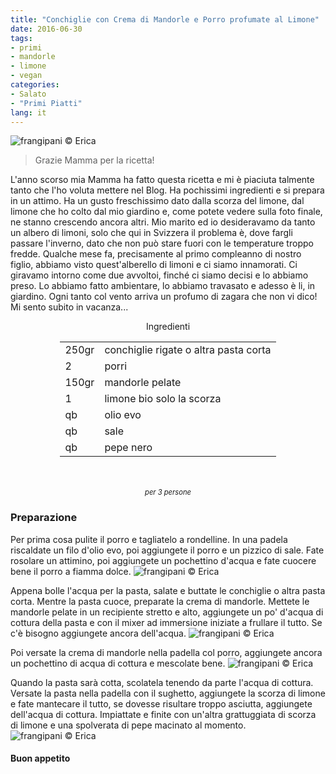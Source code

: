 ```yaml
---
title: "Conchiglie con Crema di Mandorle e Porro profumate al Limone"
date: 2016-06-30
tags:
- primi
- mandorle
- limone
- vegan
categories:
- Salato
- "Primi Piatti"
lang: it
---
```

![](header.jpg "frangipani © Erica")

> Grazie Mamma per la ricetta!

L'anno scorso mia Mamma ha fatto questa ricetta e mi è piaciuta talmente tanto che l'ho voluta mettere nel Blog. Ha pochissimi ingredienti e si prepara in un attimo. Ha un gusto freschissimo dato dalla scorza del limone, dal limone che ho colto dal mio giardino e, come potete vedere sulla foto finale, ne stanno crescendo ancora altri. Mio marito ed io desideravamo da tanto un albero di limoni, solo che qui in Svizzera il problema è, dove fargli passare l'inverno, dato che non può stare fuori con le temperature troppo fredde. Qualche mese fa, precisamente al primo compleanno di nostro figlio, abbiamo visto quest'alberello di limoni e ci siamo innamorati. Ci giravamo intorno come due avvoltoi, finché ci siamo decisi e lo abbiamo preso. Lo abbiamo fatto ambientare, lo abbiamo travasato e adesso è li, in giardino. Ogni tanto col vento arriva un profumo di zagara che non vi dico! Mi sento subito in vacanza...

<div id="wrapper" style="text-align: center">
  <div id="yourdiv" style="display: inline-block;">
    <div class="ingredients">
      <div class="ingredients-title">Ingredienti</div>
      <table>
        <tbody>
          <tr>
            <td>250gr</td>
            <td>conchiglie rigate o altra pasta corta</td>
          </tr>
          <tr>
            <td>2</td>
            <td>porri</td>
          </tr>
          <tr>
            <td>150gr</td>
            <td>mandorle pelate</td>
          </tr>
          <tr>
            <td>1</td>
            <td>limone bio solo la scorza</td>
          </tr>
          <tr>
            <td>qb</td>
            <td>olio evo</td>
          </tr>
          <tr>
            <td>qb</td>
            <td>sale</td>
          </tr>
          <tr>
            <td>qb</td>
            <td>pepe nero</td>
          </tr>
        </tbody>
      </table>
      <br></br>
      <i class="pull-right" style="font-size: 80%;">per 3 persone</i>
    </div>
  </div>
</div>


<h3>
  <font color="grey">
    <i class="fa fa-cogs"></i>
  </font> Preparazione
</h3>

Per prima cosa pulite il porro e tagliatelo a rondelline. In una padela riscaldate un filo d'olio evo, poi aggiungete il porro e un pizzico di sale. Fate rosolare un attimino, poi aggiungete un pochettino d'acqua e fate cuocere bene il porro a fiamma dolce.
![](porro.jpg "frangipani © Erica")

Appena bolle l'acqua per la pasta, salate e buttate le conchiglie o altra pasta corta. Mentre la pasta cuoce, preparate la crema di mandorle. Mettete le mandorle pelate in un recipiente stretto e alto, aggiungete un po' d'acqua di cottura della pasta e con il mixer ad immersione iniziate a frullare il tutto. Se c'è bisogno aggiungete ancora dell'acqua.
![](mandorle.jpg "frangipani © Erica")

Poi versate la crema di mandorle nella padella col porro, aggiungete ancora un pochettino di acqua di cottura e mescolate bene.
![](sughetto.jpg "frangipani © Erica")

Quando la pasta sarà cotta, scolatela tenendo da parte l'acqua di cottura. Versate la pasta nella padella con il sughetto, aggiungete la scorza di limone e fate mantecare il tutto, se dovesse risultare troppo asciutta, aggiungete dell'acqua di cottura. Impiattate e finite con un'altra grattuggiata di scorza di limone e una spolverata di pepe macinato al momento.
![](risultato.jpg "frangipani © Erica")


<h4>Buon appetito
  <font color="red">
    <i class="fa fa-smile-o"></i>
  </font>
</h4>
